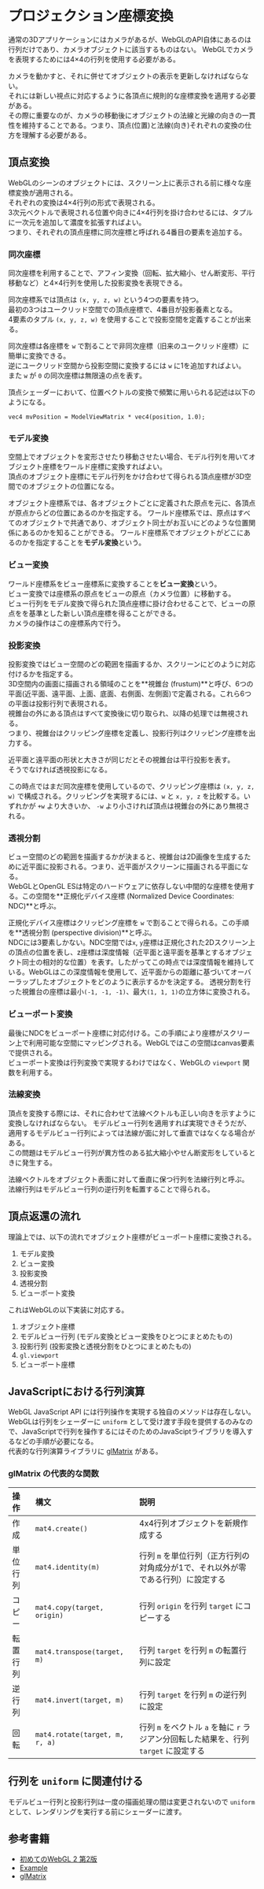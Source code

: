 # プロジェクション座標変換

通常の3Dアプリケーションにはカメラがあるが、WebGLのAPI自体にあるのは行列だけであり、カメラオブジェクトに該当するものはない。 
WebGLでカメラを表現するためには4×4の行列を使用する必要がある。  

カメラを動かすと、それに併せてオブジェクトの表示を更新しなければならない。  
それには新しい視点に対応するように各頂点に規則的な座標変換を適用する必要がある。  
その際に重要なのが、カメラの移動後にオブジェクトの法線と光線の向きの一貫性を維持することである。つまり、頂点(位置)と法線(向き)それぞれの変換の仕方を理解する必要がある。

## 頂点変換

WebGLのシーンのオブジェクトには、スクリーン上に表示される前に様々な座標変換が適用される。  
それぞれの変換は4×4行列の形式で表現される。  
3次元ベクトルで表現される位置や向きに4×4行列を掛け合わせるには、タプルに一次元を追加して濃度を拡張すればよい。  
つまり、それぞれの頂点座標に同次座標と呼ばれる4番目の要素を追加する。

### 同次座標

同次座標を利用することで、アフィン変換（回転、拡大縮小、せん断変形、平行移動など）と4×4行列を使用した投影変換を表現できる。

同次座標系では頂点は `(x, y, z, w)` という4つの要素を持つ。  
最初の3つはユークリッド空間での頂点座標で、4番目が投影養素となる。  
4要素のタプル `(x, y, z, w)` を使用することで投影空間を定義することが出来る。

同次座標は各座標を `w` で割ることで非同次座標（旧来のユークリッド座標）に簡単に変換できる。  
逆にユークリッド空間から投影空間に変換するには `w` に1を追加すればよい。  
また `w` が `0` の同次座標は無限遠の点を表す。

頂点シェーダーにおいて、位置ベクトルの変換で頻繁に用いられる記述は以下のようになる。

```
vec4 mvPosition = ModelViewMatrix * vec4(position, 1.0);
```

### モデル変換

空間上でオブジェクトを変形させたり移動させたい場合、モデル行列を用いてオブジェクト座標をワールド座標に変換すればよい。  
頂点のオブジェクト座標にモデル行列をかけ合わせて得られる頂点座標が3D空間でのオブジェクトの位置になる。  

オブジェクト座標系では、各オブジェクトごとに定義された原点を元に、各頂点が原点からどの位置にあるのかを指定する。
ワールド座標系では、原点はすべてのオブジェクトで共通であり、オブジェクト同士がお互いにどのような位置関係にあるのかを知ることができる。
ワールド座標系でオブジェクトがどこにあるのかを指定することを**モデル変換**という。

### ビュー変換

ワールド座標系をビュー座標系に変換することを**ビュー変換**という。  
ビュー変換では座標系の原点をビューの原点（カメラ位置）に移動する。  
ビュー行列をモデル変換で得られた頂点座標に掛け合わせることで、ビューの原点をを基準とした新しい頂点座標を得ることができる。  
カメラの操作はこの座標系内で行う。

### 投影変換

投影変換ではビュー空間のどの範囲を描画するか、スクリーンにどのように対応付けるかを指定する。  
3D空間内の画面に描画される領域のことを**視錐台 (frustum)**と呼び、6つの平面(近平面、遠平面、上面、底面、右側面、左側面)で定義される。これら6つの平面は投影行列で表現される。  
視錐台の外にある頂点はすべて変換後に切り取られ、以降の処理では無視される。  
つまり、視錐台はクリッピング座標を定義し、投影行列はクリッピング座標を出力する。

近平面と遠平面の形状と大きさが同じだとその視錐台は平行投影を表す。  
そうでなければ透視投影になる。

この時点ではまだ同次座標を使用しているので、クリッピング座標は `(x, y, z, w)` で構成される。クリッピングを実現するには、`w` と `x, y, z` を比較する。いずれかが `+w` より大きいか、 `-w` より小さければ頂点は視錐台の外にあり無視される。

### 透視分割

ビュー空間のどの範囲を描画するかが決まると、視錐台は2D画像を生成するために近平面に投影される。つまり、近平面がスクリーンに描画される平面になる。  
WebGLとOpenGL ESは特定のハードウェアに依存しない中間的な座標を使用する。この空間を**正規化デバイス座標 (Normalized Device Coordinates: NDC)**と呼ぶ。

正規化デバイス座標はクリッピング座標を `w` で割ることで得られる。この手順を**透視分割 (perspective division)**と呼ぶ。  
NDCには3要素しかない。NDC空間では`x`, `y`座標は正規化された2Dスクリーン上の頂点の位置を表し、z座標は深度情報（近平面と遠平面を基準とするオブジェクト同士の相対的な位置）を表す。したがってこの時点では深度情報を維持している。WebGLはこの深度情報を使用して、近平面からの距離に基づいてオーバーラップしたオブジェクトをどのように表示するかを決定する。
透視分割を行った視錐台の座標は最小`(-1, -1, -1)`、最大`(1, 1, 1)`の立方体に変換される。

### ビューポート変換

最後にNDCをビューポート座標に対応付ける。この手順により座標がスクリーン上で利用可能な空間にマッピングされる。WebGLではこの空間はcanvas要素で提供される。  
ビューポート変換は行列変換で実現するわけではなく、WebGLの `viewport` 関数を利用する。

### 法線変換

頂点を変換する際には、それに合わせて法線ベクトルも正しい向きを示すように変換しなければならない。
モデルビュー行列を適用すれば実現できそうだが、適用するモデルビュー行列によっては法線が面に対して垂直ではなくなる場合がある。  
この問題はモデルビュー行列が異方性のある拡大縮小やせん断変形をしているときに発生する。  

法線ベクトルをオブジェクト表面に対して垂直に保つ行列を法線行列と呼ぶ。  
法線行列はモデルビュー行列の逆行列を転置することで得られる。

## 頂点返還の流れ

理論上では、以下の流れでオブジェクト座標がビューポート座標に変換される。

1. モデル変換
2. ビュー変換
3. 投影変換
4. 透視分割
5. ビューポート変換

これはWebGLの以下実装に対応する。

1. オブジェクト座標
2. モデルビュー行列 (モデル変換とビュー変換をひとつにまとめたもの)
3. 投影行列 (投影変換と透視分割をひとつにまとめたもの)
4. `gl.viewport`
5. ビューポート座標

## JavaScriptにおける行列演算

WebGL JavaScript API には行列操作を実現する独自のメソッドは存在しない。  
WebGLは行列をシェーダーに `uniform` として受け渡す手段を提供するのみなので、JavaScriptで行列を操作するにはそのためのJavaSciptライブラリを導入するなどの手順が必要になる。  
代表的な行列演算ライブラリに [glMatrix](https://glmatrix.net/) がある。

### glMatrix の代表的な関数

|操作|構文|説明|
|:---|:---|:---|
|作成|`mat4.create()`|4x4行列オブジェクトを新規作成する|
|単位行列|`mat4.identity(m)`|行列 `m` を単位行列（正方行列の対角成分が1で、それ以外が零である行列）に設定する|
|コピー|`mat4.copy(target, origin)`|行列 `origin` を行列 `target` にコピーする|
|転置行列|`mat4.transpose(target, m)`|行列 `target` を行列 `m` の転置行列に設定|
|逆行列|`mat4.invert(target, m)`|行列 `target` を行列 `m` の逆行列に設定|
|回転|`mat4.rotate(target, m, r, a)`|行列 `m` をベクトル `a` を軸に `r` ラジアン分回転した結果を、行列 `target` に設定する|

## 行列を `uniform` に関連付ける

モデルビュー行列と投影行列は一度の描画処理の間は変更されないので `uniform` として、レンダリングを実行する前にシェーダーに渡す。  


## 参考書籍

- [初めてのWebGL 2 第2版](https://www.oreilly.co.jp/books/9784873119373/)
- [Example](https://github.com/PacktPublishing/Real-Time-3D-Graphics-with-WebGL-2)
- [glMatrix](https://glmatrix.net/)